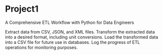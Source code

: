 # Project1
A Comprehensive ETL Workflow with Python for Data Engineers

Extract data from CSV, JSON, and XML files.
Transform the extracted data into a desired format, including unit conversions.
Load the transformed data into a CSV file for future use in databases.
Log the progress of ETL operations for monitoring purposes.
